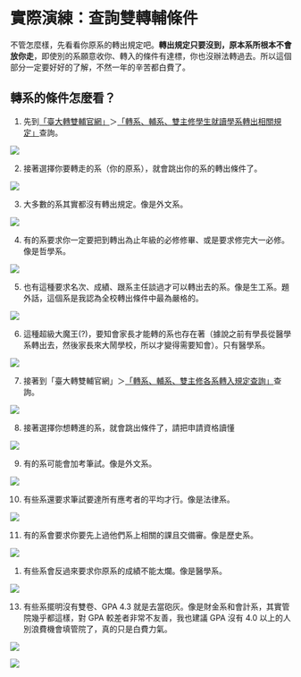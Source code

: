 # 實際演練：查詢雙轉輔條件

不管怎麼樣，先看看你原系的轉出規定吧。**轉出規定只要沒到，原本系所根本不會放你走**，即使別的系願意收你、轉入的條件有達標，你也沒辦法轉過去。所以這個部分一定要好好的了解，不然一年的辛苦都白費了。

## 轉系的條件怎麼看？

1. 先到[「臺大轉雙輔官網」](http://reg227.aca.ntu.edu.tw/tmd/stuquery/)＞[「轉系、輔系、雙主修學生就讀學系轉出相關規定」](http://reg227.aca.ntu.edu.tw/tmd/stuquery/student_out.asp)查詢。

![](/img/doublemajor01.PNG)

2. 接著選擇你要轉走的系（你的原系），就會跳出你的系的轉出條件了。

![](/img/doublemajor02.PNG)

3. 大多數的系其實都沒有轉出規定。像是外文系。

![](/img/doublemajor03.PNG)

4. 有的系要求你一定要把到轉出為止年級的必修修畢、或是要求修完大一必修。像是哲學系。

![](/img/doublemajor04.PNG)

5. 也有這種要求名次、成績、跟系主任談過才可以轉出去的系。像是生工系。題外話，這個系是我認為全校轉出條件中最為嚴格的。

![](/img/doublemajor05.PNG)

6. 這種超級大魔王(?)，要知會家長才能轉的系也存在著（據說之前有學長從醫學系轉出去，然後家長來大鬧學校，所以才變得需要知會）。只有醫學系。
   
![](/img/doublemajor06.PNG)

7. 接著到「臺大轉雙輔官網」＞[「轉系、輔系、雙主修各系轉入規定查詢」](http://reg227.aca.ntu.edu.tw/tmd/stuquery/student.asp)查詢。

![](/img/doublemajor01.PNG)

8. 接著選擇你想轉進的系，就會跳出條件了，請把申請資格讀懂

![](/img/doublemajor07.PNG)

9. 有的系可能會加考筆試。像是外文系。

![](/img/doublemajor08.PNG)

10. 有些系還要求筆試要達所有應考者的平均才行。像是法律系。

![](/img/doublemajor12.PNG)


11. 有的系會要求你要先上過他們系上相關的課且交備審。像是歷史系。

![](/img/doublemajor09.PNG)



1.  有些系會反過來要求你原系的成績不能太爛。像是醫學系。

![](/img/doublemajor13.PNG)


13. 有些系擺明沒有雙卷、GPA 4.3 就是去當砲灰。像是財金系和會計系，其實管院幾乎都這樣，對 GPA 較差者非常不友善，我也建議 GPA 沒有 4.0 以上的人別浪費機會填管院了，真的只是白費力氣。

![](/img/doublemajor10.PNG)

![](/img/doublemajor11.PNG)
